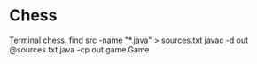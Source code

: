 # Chess
Terminal chess.
find src -name "*.java" > sources.txt
javac -d out @sources.txt
java -cp out game.Game
